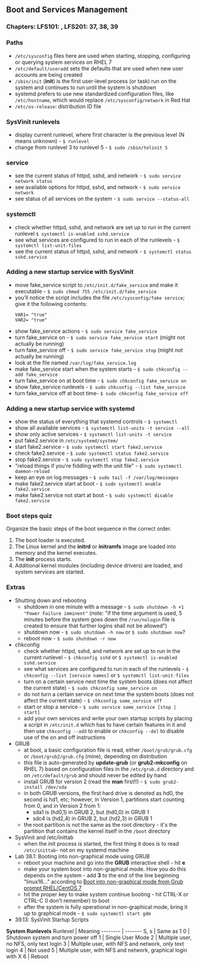 Boot and Services Management
-----

### Chapters: LFS101: , LFS201: 37, 38, 39

### Paths
* `/etc/sysconfig` files here are used when starting, stopping, configuring or querying system services on RHEL 7
* `/etc/default/useradd` sets the defaults that are used when new user accounts are being created
* `/sbin/init` (**init**) is the first user-level process (or task) run on the system and continues to run until the system is shutdown
* systemd prefers to use new standardized configuration files, like `/etc/hostname`, which would replace `/etc/sysconfig/network` in Red Hat
* `/etc/os-release`: distribution ID file
  
### SysVinit runlevels
* display current runlevel, where first character is the previous level (N means unknown) - `$ runlevel`
* change from runlevel 3 to runlevel 5 - `$ sudo /sbin/telinit 5`

### service
* see the current status of httpd, sshd, and network - `$ sudo service network status`
* see available options for httpd, sshd, and network - `$ sudo service network` 
* see status of all services on the system - `$ sudo service --status-all` 

### systemctl
* check whether httpd, sshd, and network are set up to run in the current runlevel `$ systemctl is-enabled sshd.service`
* see what services are configured to run in each of the runlevels - `$ systemctl list-unit-files`
* see the current status of httpd, sshd, and network - `$ systemctl status sshd.service`

### Adding a new startup service with SysVinit
* move fake_service script to `/etc/init.d/fake_service` and make it executable - `$ sudo chmod 755 /etc/init.d/fake_service`
* you’ll notice the script includes the file `/etc/sysconfig/fake service`; give it the following contents:
    ```
    VAR1= "true"
    VAR2= "true"
    ```
* show fake_service actions - `$ sudo service fake_service`
* turn fake_service on - `$ sudo service fake_service start` (might not actually be running)
* turn fake_service off - `$ sudo service fake_service stop` (might not actually be running)
* look at the file named `/var/log/fake_service.log`
* make fake_service start when the system starts - `$ sudo chkconfig --add fake_service`
* turn fake_service on at boot time - `$ sudo chkconfig fake_service on`
* show fake_service runlevels - `$ sudo chkconfig --list fake_service`
* turn fake_service off at boot time- `$ sudo chkconfig fake_service off`

### Adding a new startup service with systemd
* show the status of everything that systemd controls - `$ systemctl`
* show all available services - `$ systemctl list-units -t service --all`
* show only active services - `$ systemctl list-units -t service`
* put fake2.service in `/etc/systemd/system/`
* start fake2.service - `$ sudo systemctl start fake2.service`
* check fake2.service - `$ sudo systemctl status fake2.service`
* stop fake2.service - `$ sudo systemctl stop fake2.service`
* "reload things if you're fiddling with the unit file" - `$ sudo systemctl daemon-reload`
* keep an eye on log messages - `$ sudo tail -f /var/log/messages`
* make fake2.service start at boot - `$ sudo systemctl enable fake2.service`
* make fake2.service not start at boot - `$ sudo systemctl disable fake2.service`

### Boot steps quiz
Organize the basic steps of the boot sequence in the correct order.  
1. The boot loader is executed.
2. The Linux kernel and the **initrd** or **initramfs** image are loaded into memory and the kernel executes.
3. The **init** process starts.
4. Additional kernel modules (including device drivers) are loaded, and system services are started.

### Extras
* Shutting down and rebooting
    * shutdown in one minute with a message - `$ sudo shutdown -h +1 "Power Failure imminent"` (note: "if the time argument is used, 5 minutes before the system goes down the `/run/nologin` file is created to ensure that further logins shall not be allowed")
    * shutdown now - `$ sudo shutdown -h now` or `$ sudo shutdown now`?
    * reboot now - `$ sudo shutdown -r now`
* chkconfig
    * check whether httpd, sshd, and network are set up to run in the current runlevel - `$ chkconfig sshd` or `$ systemctl is-enabled sshd.service`
    * see what services are configured to run in each of the runlevels - `$ chkconfig --list [service names]` or `$ systemctl list-unit-files`
    * turn on a certain service next time the system boots (does not affect the current state) - `$ sudo chkconfig some_service on`
    * do not turn a certain service on next time the system boots (does not affect the current state) - `$ chkconfig some_service off` 
    * start or stop a service - `$ sudo service some_service [stop | start]` 
    * add your own services and write your own startup scripts by placing a script in `/etc/init.d` which has to have certain features in it and then use `chkconfig --add` to enable or `chkconfig --del` to disable use of the on and off instructions
* GRUB
    * at boot, a basic configuration file is read, either `/boot/grub/grub.cfg` or `/boot/grub2/grub.cfg` (mine), depending on distribution
    * this file is auto-generated by **update-grub** (or **grub2-mkconfig** on RHEL 7) based on configuration files in the `/etc/grub.d` directory and on `/etc/default/grub` and should never be edited by hand
    * install GRUB for version 2 (read the **man** first!!) - `$ sudo grub2-install /dev/sda` 
    * in both GRUB versions, the first hard drive is denoted as hd0, the second is hd1, etc; however, in Version 1, partitions start counting from 0, and in Version 2 from 1:
        * sda1 is (hd0,1) in GRUB 2, but (hd0,0) in GRUB 1
        * sdc4 is (hd2,4) in GRUB 2, but (hd2,3) in GRUB 1
    * the root partition is not the same as the root directory - it's the partition that contains the kernel itself in the `/boot` directory
* SysVinit and /etc/inittab
    * when the init process is started, the first thing it does is to read `/etc/inittab`- not on my systemd machine
* Lab 38.1: Booting into non-graphical mode using GRUB 
    * reboot your machine and go into the **GRUB** interactive shell - hit **e**
    * make your system boot into non-graphical mode. How you do this depends on the system - add **3** to the end of the line beginning "linux16..." according to [Boot into non-graphical mode from Grub prompt RHEL/CentOS 7](https://unix.stackexchange.com/questions/303406/boot-into-non-graphical-mode-from-grub-prompt-rhel-centos-7)
    * hit the proper key to make system continue booting - hit CTRL-X or CTRL-C (I don't remember) to boot
    * after the system is fully operational in non-graphical mode, bring it up to graphical mode - `$ sudo systemctl start gdm`
* 39.13: SysVinit Startup Scripts

**System Runlevels**
Runlevel | Meaning
-------- | -------
S, s     | Same as 1
0        | Shutdown system and turn power off
1        | Single User Mode
2        | Multiple user, no NFS, only text login
3        | Multiple user, with NFS and network, only text login
4        | Not used
5        | Multiple user, with NFS and network, graphical login with X
6        | Reboot
